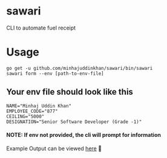 # sawari
CLI to automate fuel receipt 

# Usage
```golang
go get -u github.com/minhajuddinkhan/sawari/bin/sawari
sawari form --env [path-to-env-file]
```

## Your env file should look like this 
```env
NAME="Minhaj Uddin Khan"
EMPLOYEE_CODE="877"
CEILING="5000"
DESIGNATION="Senior Software Developer (Grade -1)"
```
####  NOTE: If env not provided, the cli will prompt for information


Example Output can be viewed [here](./output-examples/hello.pdf) :rocket:
